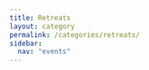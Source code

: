 ```yaml
---
title: Retreats
layout: category
permalink: /categories/retreats/
sidebar:
  nav: "events"
---
```



